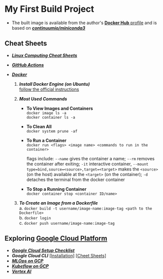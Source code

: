 # My First Build Project

* The built image is available from the author's [**Docker Hub** profile](https://hub.docker.com/u/oameed) and is based on [**_continuumio/miniconda3_**](https://docs.anaconda.com/free/working-with-conda/applications/docker/)  

## Cheat Sheets 

* [**_Linux Computing Cheat Sheets_**](https://archive.org/details/computing-cheat-sheets)  

* [**_GitHub Actions_**](https://docs.github.com/en/actions)  

* [**_Docker_**](https://docs.docker.com/get-started/overview/)  

  1. **_Install Docker Engine (on Ubuntu)_**  
     [follow the official instructions](https://docs.docker.com/engine/install/ubuntu/)  

  2. **_Most Used Commands_**   
  
     * **To View Images and Containers**  
       `docker image ls -a`  
       `docker container ls -a`  
  
     * **To Clean All**  
       `docker system prune -af`  
  
     * **To Run a Container**  
       `docker run <flags> <image name> <commands to run in the container>`  

       flags include: `--name` gives the container a name; `--rm` removes the container after exiting; `-it` interactive container, `--mount type=bind,source=<source>,target=<target>` makes the `<source>` (on the host) available at the `<target>` (on the container); `-d` detaches the terminal from the docker container  

     * **To Stop a Running Container**  
       `docker container stop <container ID/name>`  
     
  3. **_To Create an Image from a Dockerfile_**  
     a. `docker build -t username/image-name:image-tag <path to the Dockerfile>`  
     b. `docker login`  
     c. `docker push username/image-name:image-tag`
 
## Exploring [Google Cloud Platform](https://cloud.google.com/docs)
   
   * [**_Google Cloud Setup Checklist_**](https://cloud.google.com/docs/enterprise/setup-checklist)  
   * **_Google Cloud CLI_** [[Installation]](https://cloud.google.com/sdk/docs/install-sdk) [[Cheet Sheets]](https://cloud.google.com/sdk/docs/cheatsheet)  
   * [**_MLOps on GCP_**](https://cloud.google.com/architecture/mlops-continuous-delivery-and-automation-pipelines-in-machine-learning)  
   * [**_Kubeflow on GCP_**](https://googlecloudplatform.github.io/kubeflow-gke-docs/dev/docs/)  
   * [**_Vertex AI_**](https://cloud.google.com/vertex-ai/docs)  


